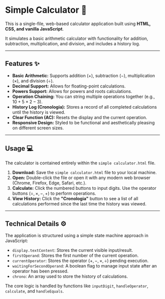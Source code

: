 # Simple Calculator 🧮

This is a single-file, web-based calculator application built using **HTML, CSS, and vanilla JavaScript**.

It simulates a basic arithmetic calculator with functionality for addition, subtraction, multiplication, and division, and includes a history log.

---

## Features ✨

* **Basic Arithmetic:** Supports addition ($+$), subtraction ($-$), multiplication ($\times$), and division ($\div$).
* **Decimal Support:** Allows for floating-point calculations.
* **Powers Support:** Allows for powers and roots calculations.
* **Operation Chaining:** You can string multiple operations together (e.g., $10 + 5 \times 2 - 3$).
* **History Log (Cronologia):** Stores a record of all completed calculations until the history is viewed.
* **Clear Function (AC):** Resets the display and the current operation.
* **Responsive Design:** Styled to be functional and aesthetically pleasing on different screen sizes.

---

## Usage 💻

The calculator is contained entirely within the `simple calculator.html` file.

1.  **Download:** Save the `simple calculator.html` file to your local machine.
2.  **Open:** Double-click the file or open it with any modern web browser (Chrome, Firefox, Edge, Safari, etc.).
3.  **Calculate:** Click the numbered buttons to input digits. Use the operator buttons ($\div, \times, -, +$) to perform operations.
4.  **View History:** Click the **"Cronologia"** button to see a list of all calculations performed since the last time the history was viewed.

---

## Technical Details ⚙️

The application is structured using a simple state machine approach in JavaScript:

* `display.textContent`: Stores the current visible input/result.
* `firstOperand`: Stores the first number of the current operation.
* `currentOperator`: Stores the operator ($+, -, \times, \div$) pending execution.
* `waitingForSecondOperand`: A boolean flag to manage input state after an operator has been pressed.
* `chrono`: An array used to store the history of calculations.

The core logic is handled by functions like `inputDigit`, `handleOperator`, `calculate`, and `handleEquals`.
